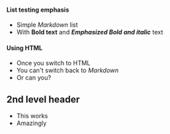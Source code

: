#### List testing emphasis  
- Simple _Markdown_ list
- With __Bold text__ and ___Emphasized Bold and italic___ text

<h4> Using HTML </h4>
<ul>
  <li>Once you switch to HTML</li>
  <li>You can't switch back to <i>Markdown</i></li>
  <li>Or can you?</li>
  </ul>
  
  ## 2nd level header
  
  - This works
  - Amazingly

